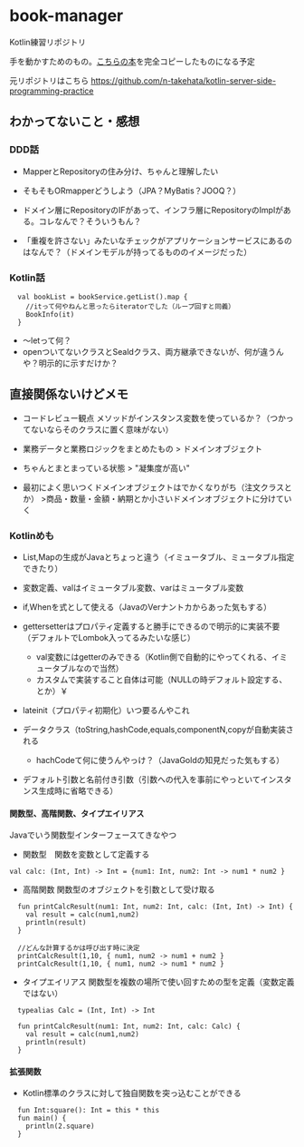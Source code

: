 # book-manager
Kotlin練習リポジトリ

手を動かすためのもの。[こちらの本](https://www.amazon.co.jp/Kotlin-%E3%82%B5%E3%83%BC%E3%83%90%E3%83%BC%E3%82%B5%E3%82%A4%E3%83%89%E3%83%97%E3%83%AD%E3%82%B0%E3%83%A9%E3%83%9F%E3%83%B3%E3%82%B0%E5%AE%9F%E8%B7%B5%E9%96%8B%E7%99%BA-%E7%AB%B9%E7%AB%AF-%E5%B0%9A%E4%BA%BA/dp/4297118599)を完全コピーしたものになる予定

元リポジトリはこちら
https://github.com/n-takehata/kotlin-server-side-programming-practice

## わかってないこと・感想

### DDD話
 * MapperとRepositoryの住み分け、ちゃんと理解したい

 * そもそもORmapperどうしよう（JPA？MyBatis？JOOQ？）
 
 * ドメイン層にRepositoryのIFがあって、インフラ層にRepositoryのImplがある。コレなんで？そういうもん？

 * 「重複を許さない」みたいなチェックがアプリケーションサービスにあるのはなんで？（ドメインモデルが持ってるもののイメージだった）

### Kotlin話
```
  val bookList = bookService.getList().map {
    //itって何やねんと思ったらiteratorでした（ループ回すと同義）
    BookInfo(it)
  }
```

* 〜letって何？
* openついてないクラスとSealdクラス、両方継承できないが、何が違うんや？明示的に示すだけか？

## 直接関係ないけどメモ

* コードレビュー観点 メソッドがインスタンス変数を使っているか？（つかってないならそのクラスに置く意味がない）

* 業務データと業務ロジックをまとめたもの > ドメインオブジェクト
* ちゃんとまとまっている状態 > "凝集度が高い"
* 最初によく思いつくドメインオブジェクトはでかくなりがち（注文クラスとか） >商品・数量・金額・納期とか小さいドメインオブジェクトに分けていく

### Kotlinめも

* List,Mapの生成がJavaとちょっと違う（イミュータブル、ミュータブル指定できたり）
* 変数定義、valはイミュータブル変数、varはミュータブル変数
* if,Whenを式として使える（JavaのVerナントカからあった気もする）
* gettersetterはプロパティ定義すると勝手にできるので明示的に実装不要（デフォルトでLombok入ってるみたいな感じ）
    * val変数にはgetterのみできる（Kotlin側で自動的にやってくれる、イミュータブルなので当然）
    * カスタムで実装すること自体は可能（NULLの時デフォルト設定する、とか）￥
* lateinit（プロパティ初期化）いつ要るんやこれ

* データクラス（toString,hashCode,equals,componentN,copyが自動実装される
    * hachCodeて何に使うんやっけ？（JavaGoldの知見だった気もする） 

* デフォルト引数と名前付き引数（引数への代入を事前にやっといてインスタンス生成時に省略できる）

#### 関数型、高階関数、タイプエイリアス
Javaでいう関数型インターフェースてきなやつ
* 関数型　関数を変数として定義する
```
val calc: (Int, Int) -> Int = {num1: Int, num2: Int -> num1 * num2 }
```

* 高階関数 関数型のオブジェクトを引数として受け取る
```
  fun printCalcResult(num1: Int, num2: Int, calc: (Int, Int) -> Int) {
    val result = calc(num1,num2)
    println(result)
  }
```

```
  //どんな計算するかは呼び出す時に決定
  printCalcResult(1,10, { num1, num2 -> num1 + num2 }
  printCalcResult(1,10, { num1, num2 -> num1 * num2 }
```

* タイプエイリアス 関数型を複数の場所で使い回すための型を定義（変数定義ではない）
```
  typealias Calc = (Int, Int) -> Int
```

```
  fun printCalcResult(num1: Int, num2: Int, calc: Calc) {
    val result = calc(num1,num2)
    println(result)
  }
```

#### 拡張関数
* Kotlin標準のクラスに対して独自関数を突っ込むことができる

```
  fun Int:square(): Int = this * this
  fun main() {
    println(2.square)
  }
```
